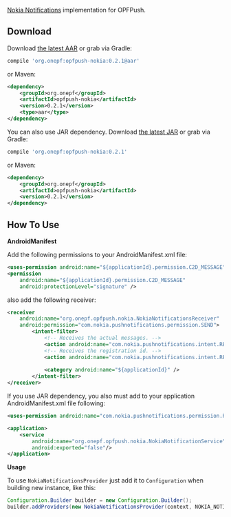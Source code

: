 [Nokia Notifications][Nokia Notifications Page] implementation for OPFPush.

## Download

Download [the latest AAR][nokia-latest-aar] or grab via Gradle:
```groovy
compile 'org.onepf:opfpush-nokia:0.2.1@aar'
```
        
or Maven:
```xml
<dependency>
    <groupId>org.onepf</groupId>
    <artifactId>opfpush-nokia</artifactId>
    <version>0.2.1</version>
    <type>aar</type>
</dependency>
```

You can also use JAR dependency.
Download [the latest JAR][nokia-latest-jar] or grab via Gradle:
```groovy
compile 'org.onepf:opfpush-nokia:0.2.1'
```

or Maven:
```xml
<dependency>
    <groupId>org.onepf</groupId>
    <artifactId>opfpush-nokia</artifactId>
    <version>0.2.1</version>
</dependency>
```

## How To Use

**AndroidManifest**

Add the following permissions to your AndroidManifest.xml file:

```xml
<uses-permission android:name="${applicationId}.permission.C2D_MESSAGE" />
<permission
    android:name="${applicationId}.permission.C2D_MESSAGE"
    android:protectionLevel="signature" />
```

also add the following receiver:

```xml
<receiver
    android:name="org.onepf.opfpush.nokia.NokiaNotificationsReceiver"
    android:permission="com.nokia.pushnotifications.permission.SEND">
        <intent-filter>
            <!-- Receives the actual messages. -->
            <action android:name="com.nokia.pushnotifications.intent.RECEIVE" />
            <!-- Receives the registration id. -->
            <action android:name="com.nokia.pushnotifications.intent.REGISTRATION" />
            
            <category android:name="${applicationId}" />
        </intent-filter>
</receiver>
```

If you use JAR dependency, you also must add to your application AndroidManifest.xml file following:

```xml
<uses-permission android:name="com.nokia.pushnotifications.permission.RECEIVE"/>

<application>
    <service
        android:name="org.onepf.opfpush.nokia.NokiaNotificationService"
        android:exported="false"/>
</application>
```

**Usage**

To use `NokiaNotificationsProvider` just add it to `Configuration` when building new instance, like this:

```java
Configuration.Builder builder = new Configuration.Builder();
builder.addProviders(new NokiaNotificationsProvider(context, NOKIA_NOTIFICATION_SENDER_ID));
```

[Nokia Notifications Page]: http://developer.nokia.com/resources/library/nokia-x/nokia-notifications.html
[nokia-latest-aar]: https://github.com/onepf/OPFPush/releases/download/v0.2.1/opfpush-nokia-0.2.1.aar
[nokia-latest-jar]: https://github.com/onepf/OPFPush/releases/download/v0.2.1/opfpush-nokia-0.2.1.jar
